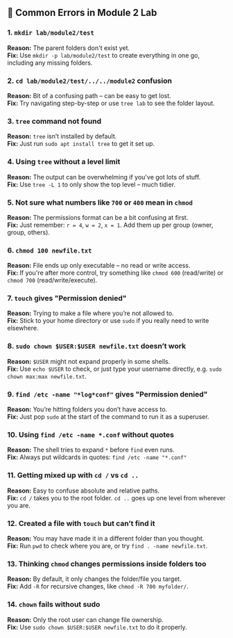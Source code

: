 ## 🐞 Common Errors in Module 2 Lab

### 1. **`mkdir lab/module2/test`**
**Reason:** The parent folders don't exist yet.  
**Fix:** Use `mkdir -p lab/module2/test` to create everything in one go, including any missing folders.

### 2. **`cd lab/module2/test/../../module2` confusion**
**Reason:** Bit of a confusing path – can be easy to get lost.  
**Fix:** Try navigating step-by-step or use `tree lab` to see the folder layout.

### 3. **`tree` command not found**
**Reason:** `tree` isn’t installed by default.  
**Fix:** Just run `sudo apt install tree` to get it set up.

### 4. **Using `tree` without a level limit**
**Reason:** The output can be overwhelming if you've got lots of stuff.  
**Fix:** Use `tree -L 1` to only show the top level – much tidier.

### 5. **Not sure what numbers like `700` or `400` mean in `chmod`**
**Reason:** The permissions format can be a bit confusing at first.  
**Fix:** Just remember: `r = 4`, `w = 2`, `x = 1`. Add them up per group (owner, group, others).

### 6. **`chmod 100 newfile.txt`**
**Reason:** File ends up only executable – no read or write access.  
**Fix:** If you're after more control, try something like `chmod 600` (read/write) or `chmod 700` (read/write/execute).

### 7. **`touch` gives "Permission denied"**
**Reason:** Trying to make a file where you’re not allowed to.  
**Fix:** Stick to your home directory or use `sudo` if you really need to write elsewhere.

### 8. **`sudo chown $USER:$USER newfile.txt` doesn’t work**
**Reason:** `$USER` might not expand properly in some shells.  
**Fix:** Use `echo $USER` to check, or just type your username directly, e.g. `sudo chown max:max newfile.txt`.

### 9. **`find /etc -name "*log*conf"` gives "Permission denied"**
**Reason:** You’re hitting folders you don’t have access to.  
**Fix:** Just pop `sudo` at the start of the command to run it as a superuser.

### 10. **Using `find /etc -name *.conf` without quotes**
**Reason:** The shell tries to expand `*` before `find` even runs.  
**Fix:** Always put wildcards in quotes: `find /etc -name "*.conf"`

### 11. **Getting mixed up with `cd /` vs `cd ..`**
**Reason:** Easy to confuse absolute and relative paths.  
**Fix:** `cd /` takes you to the root folder. `cd ..` goes up one level from wherever you are.

### 12. **Created a file with `touch` but can’t find it**
**Reason:** You may have made it in a different folder than you thought.  
**Fix:** Run `pwd` to check where you are, or try `find . -name newfile.txt`.

### 13. **Thinking `chmod` changes permissions inside folders too**
**Reason:** By default, it only changes the folder/file you target.  
**Fix:** Add `-R` for recursive changes, like `chmod -R 700 myfolder/`.

### 14. **`chown` fails without sudo**
**Reason:** Only the root user can change file ownership.  
**Fix:** Use `sudo chown $USER:$USER newfile.txt` to do it properly.

